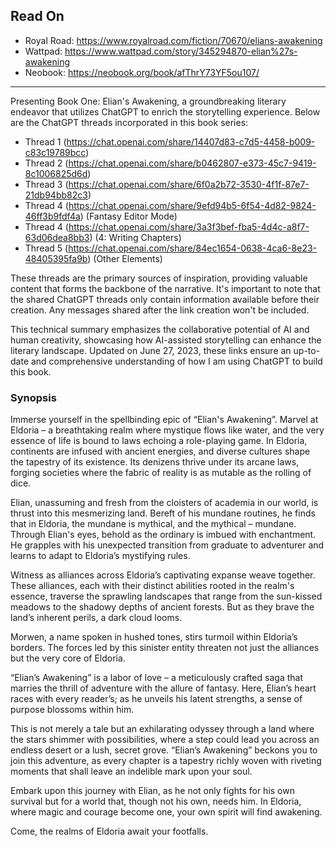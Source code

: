 ## Read On
* Royal Road: https://www.royalroad.com/fiction/70670/elians-awakening
* Wattpad: https://www.wattpad.com/story/345294870-elian%27s-awakening
* Neobook: https://neobook.org/book/afThrY73YF5ou107/

---

Presenting Book One: Elian's Awakening, a groundbreaking literary endeavor that utilizes ChatGPT to enrich the storytelling experience. Below are the ChatGPT threads incorporated in this book series:

* Thread 1 (https://chat.openai.com/share/14407d83-c7d5-4458-b009-c83c19789bcc)
* Thread 2 (https://chat.openai.com/share/b0462807-e373-45c7-9419-8c1006825d6d)
* Thread 3 (https://chat.openai.com/share/6f0a2b72-3530-4f1f-87e7-21db94bb82c3)
* Thread 4 (https://chat.openai.com/share/9efd94b5-6f54-4d82-9824-46ff3b9fdf4a) (Fantasy Editor Mode)
* Thread 4 (https://chat.openai.com/share/3a3f3bef-fba5-4d4c-a8f7-63d06dea8bb3) (4: Writing Chapters)
* Thread 5 (https://chat.openai.com/share/84ec1654-0638-4ca6-8e23-48405395fa9b) (Other Elements)

These threads are the primary sources of inspiration, providing valuable content that forms the backbone of the narrative. It's important to note that the shared ChatGPT threads only contain information available before their creation. Any messages shared after the link creation won't be included.


This technical summary emphasizes the collaborative potential of AI and human creativity, showcasing how AI-assisted storytelling can enhance the literary landscape. Updated on June 27, 2023, these links ensure an up-to-date and comprehensive understanding of how I am using ChatGPT to build this book.


### Synopsis

Immerse yourself in the spellbinding epic of “Elian's Awakening”. Marvel at Eldoria – a breathtaking realm where mystique flows like water, and the very essence of life is bound to laws echoing a role-playing game. In Eldoria, continents are infused with ancient energies, and diverse cultures shape the tapestry of its existence. Its denizens thrive under its arcane laws, forging societies where the fabric of reality is as mutable as the rolling of dice.

Elian, unassuming and fresh from the cloisters of academia in our world, is thrust into this mesmerizing land. Bereft of his mundane routines, he finds that in Eldoria, the mundane is mythical, and the mythical – mundane. Through Elian's eyes, behold as the ordinary is imbued with enchantment. He grapples with his unexpected transition from graduate to adventurer and learns to adapt to Eldoria’s mystifying rules.

Witness as alliances across Eldoria’s captivating expanse weave together. These alliances, each with their distinct abilities rooted in the realm's essence, traverse the sprawling landscapes that range from the sun-kissed meadows to the shadowy depths of ancient forests. But as they brave the land’s inherent perils, a dark cloud looms.

Morwen, a name spoken in hushed tones, stirs turmoil within Eldoria’s borders. The forces led by this sinister entity threaten not just the alliances but the very core of Eldoria.

“Elian’s Awakening” is a labor of love – a meticulously crafted saga that marries the thrill of adventure with the allure of fantasy. Here, Elian’s heart races with every reader’s; as he unveils his latent strengths, a sense of purpose blossoms within him.

This is not merely a tale but an exhilarating odyssey through a land where the stars shimmer with possibilities, where a step could lead you across an endless desert or a lush, secret grove. “Elian’s Awakening” beckons you to join this adventure, as every chapter is a tapestry richly woven with riveting moments that shall leave an indelible mark upon your soul.

Embark upon this journey with Elian, as he not only fights for his own survival but for a world that, though not his own, needs him. In Eldoria, where magic and courage become one, your own spirit will find awakening.

Come, the realms of Eldoria await your footfalls.
